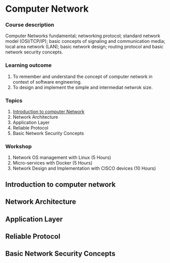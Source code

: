 # Computer Network
### Course description
Computer Networks fundamental; networking protocol; standard network model (OSI/TCP/IP); basic concepts of signaling and communication media; local area network (LAN); basic network design; routing protocol and basic network security concepts.
### Learning outcome
1.  To remember and understand the concept of computer network in context of software engineering.
2. To design and implement the simple and intermediat netwrok size. 

### Topics
1. [Introduction to computer Network](#introduction-to-computer-network)
2. Network Architecture
3. Application Layer
4. Reliable Protocol
5. Basic Network Security Concepts

### Workshop
1. Network OS management with Linux (5 Hours)
2. Micro-services with Docker (5 Hours)
3. Network Design and Implementation with CISCO devices (10 Hours)

## Introduction to computer network 
## Network Architecture
## Application Layer
## Reliable Protocol
## Basic Network Security Concepts
